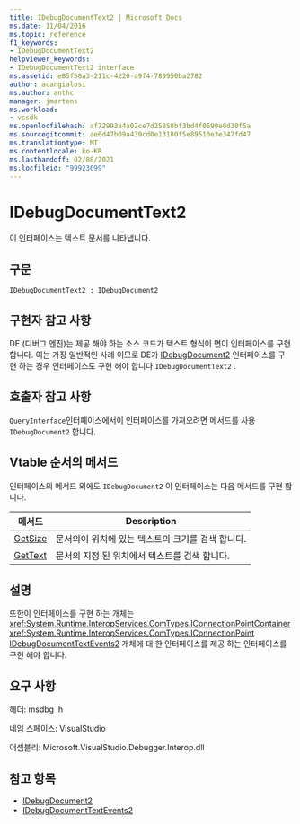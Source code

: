 ```yaml
---
title: IDebugDocumentText2 | Microsoft Docs
ms.date: 11/04/2016
ms.topic: reference
f1_keywords:
- IDebugDocumentText2
helpviewer_keywords:
- IDebugDocumentText2 interface
ms.assetid: e85f50a3-211c-4220-a9f4-789950ba2782
author: acangialosi
ms.author: anthc
manager: jmartens
ms.workload:
- vssdk
ms.openlocfilehash: af72993a4a02ce7d25858bf3bd4f0690e0d30f5a
ms.sourcegitcommit: ae6d47b09a439cd0e13180f5e89510e3e347fd47
ms.translationtype: MT
ms.contentlocale: ko-KR
ms.lasthandoff: 02/08/2021
ms.locfileid: "99923099"
---
```

# <a name="idebugdocumenttext2"></a>IDebugDocumentText2
이 인터페이스는 텍스트 문서를 나타냅니다.

## <a name="syntax"></a>구문

```
IDebugDocumentText2 : IDebugDocument2
```

## <a name="notes-for-implementers"></a>구현자 참고 사항
 DE (디버그 엔진)는 제공 해야 하는 소스 코드가 텍스트 형식이 면이 인터페이스를 구현 합니다. 이는 가장 일반적인 사례 이므로 DE가 [IDebugDocument2](../../../extensibility/debugger/reference/idebugdocument2.md) 인터페이스를 구현 하는 경우 인터페이스도 구현 해야 합니다 `IDebugDocumentText2` .

## <a name="notes-for-callers"></a>호출자 참고 사항
 `QueryInterface`인터페이스에서이 인터페이스를 가져오려면 메서드를 사용 `IDebugDocument2` 합니다.

## <a name="methods-in-vtable-order"></a>Vtable 순서의 메서드
 인터페이스의 메서드 외에도 `IDebugDocument2` 이 인터페이스는 다음 메서드를 구현 합니다.

|메서드|Description|
|------------|-----------------|
|[GetSize](../../../extensibility/debugger/reference/idebugdocumenttext2-getsize.md)|문서의이 위치에 있는 텍스트의 크기를 검색 합니다.|
|[GetText](../../../extensibility/debugger/reference/idebugdocumenttext2-gettext.md)|문서의 지정 된 위치에서 텍스트를 검색 합니다.|

## <a name="remarks"></a>설명
 또한이 인터페이스를 구현 하는 개체는 <xref:System.Runtime.InteropServices.ComTypes.IConnectionPointContainer> <xref:System.Runtime.InteropServices.ComTypes.IConnectionPoint> [IDebugDocumentTextEvents2](../../../extensibility/debugger/reference/idebugdocumenttextevents2.md) 개체에 대 한 인터페이스를 제공 하는 인터페이스를 구현 해야 합니다.

## <a name="requirements"></a>요구 사항
 헤더: msdbg .h

 네임 스페이스: VisualStudio

 어셈블리: Microsoft.VisualStudio.Debugger.Interop.dll

## <a name="see-also"></a>참고 항목
- [IDebugDocument2](../../../extensibility/debugger/reference/idebugdocument2.md)
- [IDebugDocumentTextEvents2](../../../extensibility/debugger/reference/idebugdocumenttextevents2.md)
